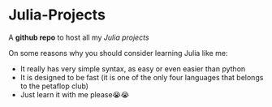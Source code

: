 # Julia-Projects
A **github repo** to host all my _Julia projects_


On some reasons why you should consider learning Julia like me:
* It really has very simple syntax, as easy or even easier than python 
* It is designed to be fast (it is one of the only four languages that belongs to the petaflop club)
* Just learn it with me please😭😭
